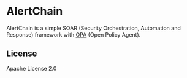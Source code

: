 # AlertChain

AlertChain is a simple SOAR (Security Orchestration, Automation and Response) framework  with [OPA](https://github.com/open-policy-agent/opa) (Open Policy Agent).

## License

Apache License 2.0